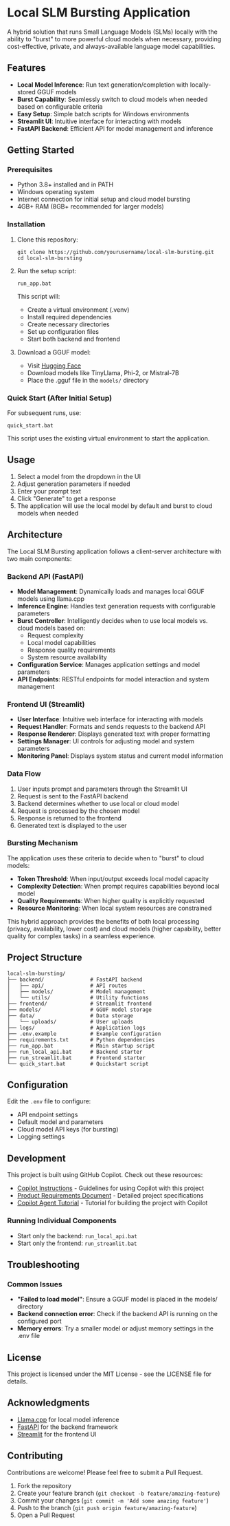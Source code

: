 # Local SLM Bursting Application

A hybrid solution that runs Small Language Models (SLMs) locally with the ability to "burst" to more powerful cloud models when necessary, providing cost-effective, private, and always-available language model capabilities.

## Features

- **Local Model Inference**: Run text generation/completion with locally-stored GGUF models
- **Burst Capability**: Seamlessly switch to cloud models when needed based on configurable criteria
- **Easy Setup**: Simple batch scripts for Windows environments
- **Streamlit UI**: Intuitive interface for interacting with models
- **FastAPI Backend**: Efficient API for model management and inference

## Getting Started

### Prerequisites

- Python 3.8+ installed and in PATH
- Windows operating system
- Internet connection for initial setup and cloud model bursting
- 4GB+ RAM (8GB+ recommended for larger models)

### Installation

1. Clone this repository:
   ```
   git clone https://github.com/yourusername/local-slm-bursting.git
   cd local-slm-bursting
   ```

2. Run the setup script:
   ```
   run_app.bat
   ```
   
   This script will:
   - Create a virtual environment (.venv)
   - Install required dependencies
   - Create necessary directories
   - Set up configuration files
   - Start both backend and frontend

3. Download a GGUF model:
   - Visit [Hugging Face](https://huggingface.co/models?other=gguf)
   - Download models like TinyLlama, Phi-2, or Mistral-7B
   - Place the .gguf file in the `models/` directory

### Quick Start (After Initial Setup)

For subsequent runs, use:
```
quick_start.bat
```

This script uses the existing virtual environment to start the application.

## Usage

1. Select a model from the dropdown in the UI
2. Adjust generation parameters if needed
3. Enter your prompt text
4. Click "Generate" to get a response
5. The application will use the local model by default and burst to cloud models when needed

## Architecture

The Local SLM Bursting application follows a client-server architecture with two main components:

### Backend API (FastAPI)

- **Model Management**: Dynamically loads and manages local GGUF models using llama.cpp
- **Inference Engine**: Handles text generation requests with configurable parameters
- **Burst Controller**: Intelligently decides when to use local models vs. cloud models based on:
  - Request complexity
  - Local model capabilities
  - Response quality requirements
  - System resource availability
- **Configuration Service**: Manages application settings and model parameters
- **API Endpoints**: RESTful endpoints for model interaction and system management

### Frontend UI (Streamlit)

- **User Interface**: Intuitive web interface for interacting with models
- **Request Handler**: Formats and sends requests to the backend API
- **Response Renderer**: Displays generated text with proper formatting
- **Settings Manager**: UI controls for adjusting model and system parameters
- **Monitoring Panel**: Displays system status and current model information

### Data Flow

1. User inputs prompt and parameters through the Streamlit UI
2. Request is sent to the FastAPI backend
3. Backend determines whether to use local or cloud model
4. Request is processed by the chosen model
5. Response is returned to the frontend
6. Generated text is displayed to the user

### Bursting Mechanism

The application uses these criteria to decide when to "burst" to cloud models:

- **Token Threshold**: When input/output exceeds local model capacity
- **Complexity Detection**: When prompt requires capabilities beyond local model
- **Quality Requirements**: When higher quality is explicitly requested
- **Resource Monitoring**: When local system resources are constrained

This hybrid approach provides the benefits of both local processing (privacy, availability, lower cost) and cloud models (higher capability, better quality for complex tasks) in a seamless experience.

## Project Structure

```
local-slm-bursting/
├── backend/               # FastAPI backend
│   ├── api/               # API routes
│   ├── models/            # Model management 
│   └── utils/             # Utility functions
├── frontend/              # Streamlit frontend
├── models/                # GGUF model storage
├── data/                  # Data storage
│   └── uploads/           # User uploads
├── logs/                  # Application logs
├── .env.example           # Example configuration
├── requirements.txt       # Python dependencies
├── run_app.bat            # Main startup script
├── run_local_api.bat      # Backend starter
├── run_streamlit.bat      # Frontend starter
└── quick_start.bat        # Quickstart script
```

## Configuration

Edit the `.env` file to configure:
- API endpoint settings
- Default model and parameters
- Cloud model API keys (for bursting)
- Logging settings

## Development

This project is built using GitHub Copilot. Check out these resources:

- [Copilot Instructions](./copilot_instructions.md) - Guidelines for using Copilot with this project
- [Product Requirements Document](./product_requirements_document.md) - Detailed project specifications
- [Copilot Agent Tutorial](./copilot_agent_tutorial.md) - Tutorial for building the project with Copilot

### Running Individual Components

- Start only the backend: `run_local_api.bat`
- Start only the frontend: `run_streamlit.bat`

## Troubleshooting

### Common Issues

- **"Failed to load model"**: Ensure a GGUF model is placed in the models/ directory
- **Backend connection error**: Check if the backend API is running on the configured port
- **Memory errors**: Try a smaller model or adjust memory settings in the .env file

## License

This project is licensed under the MIT License - see the LICENSE file for details.

## Acknowledgments

- [Llama.cpp](https://github.com/ggerganov/llama.cpp) for local model inference
- [FastAPI](https://fastapi.tiangolo.com/) for the backend framework
- [Streamlit](https://streamlit.io/) for the frontend UI

## Contributing

Contributions are welcome! Please feel free to submit a Pull Request.

1. Fork the repository
2. Create your feature branch (`git checkout -b feature/amazing-feature`)
3. Commit your changes (`git commit -m 'Add some amazing feature'`)
4. Push to the branch (`git push origin feature/amazing-feature`)
5. Open a Pull Request
